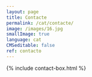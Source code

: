 ```yaml
---
layout: page
title: Contacte
permalink: /cat/contacte/
image: /images/16.jpg
smallImage: true
language: cat
CMSeditable: false
ref: contacto
---
```

{% include contact-box.html %}